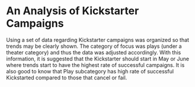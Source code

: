 # An Analysis of Kickstarter Campaigns
Using a set of data regarding Kickstarter campaigns was organized so that trends may be clearly shown. The category of focus
was plays (under a theater category) and thus the data was adjusted accordingly.
With this information, it is suggested that the Kickstarter should start in May or June where trends start to have the highest
rate of successful campaigns. It is also good to know that Play subcategory has high rate of successful Kickstarted compared
to those that cancel or fail.

